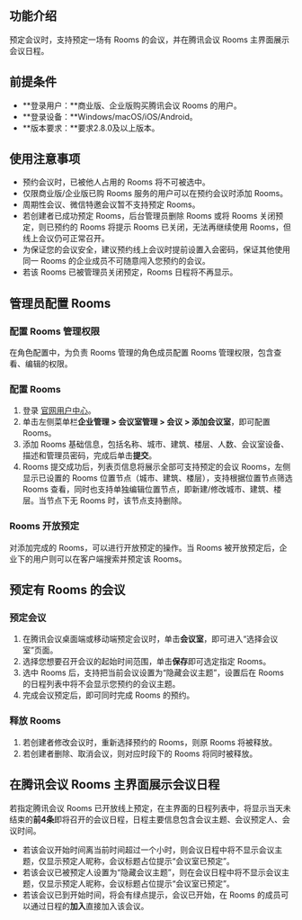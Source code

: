 ## 功能介绍
预定会议时，支持预定一场有 Rooms 的会议，并在腾讯会议 Rooms 主界面展示会议日程。

## 前提条件
- **登录用户：**商业版、企业版购买腾讯会议 Rooms 的用户。
- **登录设备：**Windows/macOS/iOS/Android。
- **版本要求：**要求2.8.0及以上版本。

## 使用注意事项
- 预约会议时，已被他人占用的 Rooms 将不可被选中。
- 仅限商业版/企业版已购 Rooms 服务的用户可以在预约会议时添加 Rooms。
- 周期性会议、微信特邀会议暂不支持预定 Rooms。
- 若创建者已成功预定 Rooms，后台管理员删除 Rooms 或将 Rooms 关闭预定，则已预约的 Rooms 将提示 Rooms 已关闭，无法再继续使用 Rooms，但线上会议仍可正常召开。
- 为保证您的会议安全，建议预约线上会议时提前设置入会密码，保证其他使用同一 Rooms 的企业成员不可随意闯入您预约的会议。
- 若该 Rooms 已被管理员关闭预定，Rooms 日程将不再显示。

## 管理员配置 Rooms
### 配置 Rooms 管理权限
在角色配置中，为负责 Rooms 管理的角色成员配置 Rooms 管理权限，包含查看、编辑的权限。

### 配置 Rooms
1. 登录 [官网用户中心](https://meeting.tencent.com/user-center/personal-information)。
2. 单击左侧菜单栏**企业管理 > 会议室管理 > 会议 > 添加会议室**，即可配置 Rooms。
3. 添加 Rooms 基础信息，包括名称、城市、建筑、楼层、人数、会议室设备、描述和管理员密码，完成后单击**提交**。
4. Rooms 提交成功后，列表页信息将展示全部可支持预定的会议 Rooms，左侧显示已设置的 Rooms 位置节点（城市、建筑、楼层），支持根据位置节点筛选 Rooms 查看，同时也支持单独编辑位置节点，即新建/修改城市、建筑、楼层。当节点下无 Rooms 时，该节点支持删除。

### Rooms 开放预定
对添加完成的 Rooms，可以进行开放预定的操作。当 Rooms 被开放预定后，企业下的用户则可以在客户端搜索并预定该 Rooms。

## 预定有 Rooms 的会议
### 预定会议
1. 在腾讯会议桌面端或移动端预定会议时，单击**会议室**，即可进入“选择会议室”页面。
2. 选择您想要召开会议的起始时间范围，单击**保存**即可选定指定 Rooms。
3. 选中 Rooms 后，支持把当前会议设置为“隐藏会议主题”，设置后在 Rooms 的日程列表中将不会显示您预约的会议主题。
4. 完成会议预定后，即可同时完成 Rooms 的预约。

### 释放 Rooms
1. 若创建者修改会议时，重新选择预约的 Rooms，则原 Rooms 将被释放。
2. 若创建者删除、取消会议，则对应时段下的 Rooms 将同时被释放。

## 在腾讯会议 Rooms 主界面展示会议日程
若指定腾讯会议 Rooms 已开放线上预定，在主界面的日程列表中，将显示当天未结束的**前4条**即将召开的会议日程，日程主要信息包含会议主题、会议预定人、会议时间。
- 若该会议开始时间离当前时间超过一个小时，则会议日程中将不显示会议主题，仅显示预定人昵称，会议标题占位提示“会议室已预定”。
- 若该会议已被预定人设置为“隐藏会议主题”，则在会议日程中将不显示会议主题，仅显示预定人昵称，会议标题占位提示“会议室已预定”。
- 若该会议已到开始时间，将会有绿点提示，会议已开始，在 Rooms 的成员可以通过日程的**加入**直接加入该会议。
